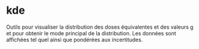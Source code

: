 # kde
Outils pour visualiser la distribution des doses équivalentes et des valeurs g et pour obtenir le mode principal de la distribution. Les données sont affichées tel quel ainsi que pondérées aux incertitudes.
